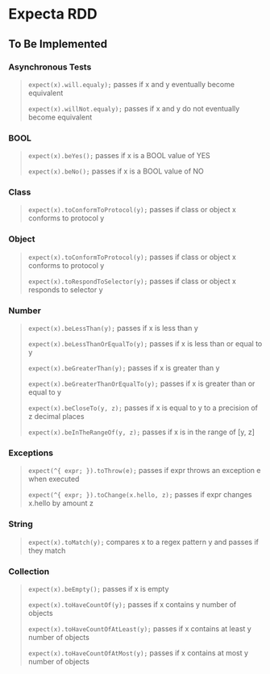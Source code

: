 # Expecta RDD

## To Be Implemented

### Asynchronous Tests

>`expect(x).will.equaly);` passes if x and y eventually become equivalent
>
>`expect(x).willNot.equaly);` passes if x and y do not eventually become equivalent

### BOOL

>`expect(x).beYes();` passes if x is a BOOL value of YES
>
>`expect(x).beNo();` passes if x is a BOOL value of NO

### Class

>`expect(x).toConformToProtocol(y);` passes if class or object x conforms to protocol y

### Object

>`expect(x).toConformToProtocol(y);` passes if class or object x conforms to protocol y
>
>`expect(x).toRespondToSelector(y);` passes if class or object x responds to selector y

### Number

>`expect(x).beLessThan(y);` passes if x is less than y
>
>`expect(x).beLessThanOrEqualTo(y);` passes if x is less than or equal to y
>
>`expect(x).beGreaterThan(y);` passes if x is greater than y
>
>`expect(x).beGreaterThanOrEqualTo(y);` passes if x is greater than or equal to y
>
>`expect(x).beCloseTo(y, z);` passes if x is equal to y to a precision of z decimal places
>
>`expect(x).beInTheRangeOf(y, z);` passes if x is in the range of [y, z]

### Exceptions

>`expect(^{ expr; }).toThrow(e);` passes if expr throws an exception e when executed
>
>`expect(^{ expr; }).toChange(x.hello, z);` passes if expr changes x.hello by amount z

### String

>`expect(x).toMatch(y);` compares x to a regex pattern y and passes if they match

### Collection

>`expect(x).beEmpty();` passes if x is empty
>
>`expect(x).toHaveCountOf(y);` passes if x contains y number of objects
>
>`expect(x).toHaveCountOfAtLeast(y);` passes if x contains at least y number of objects
>
>`expect(x).toHaveCountOfAtMost(y);` passes if x contains at most y number of objects
